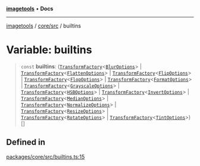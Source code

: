 [**imagetools**](../../../README.md) • **Docs**

***

[imagetools](../../../modules.md) / [core/src](../README.md) / builtins

# Variable: builtins

> `const` **builtins**: ([`TransformFactory`](../type-aliases/TransformFactory.md)\<[`BlurOptions`](../interfaces/BlurOptions.md)\> \| [`TransformFactory`](../type-aliases/TransformFactory.md)\<[`FlattenOptions`](../interfaces/FlattenOptions.md)\> \| [`TransformFactory`](../type-aliases/TransformFactory.md)\<[`FlipOptions`](../interfaces/FlipOptions.md)\> \| [`TransformFactory`](../type-aliases/TransformFactory.md)\<[`FlopOptions`](../interfaces/FlopOptions.md)\> \| [`TransformFactory`](../type-aliases/TransformFactory.md)\<[`FormatOptions`](../interfaces/FormatOptions.md)\> \| [`TransformFactory`](../type-aliases/TransformFactory.md)\<[`GrayscaleOptions`](../interfaces/GrayscaleOptions.md)\> \| [`TransformFactory`](../type-aliases/TransformFactory.md)\<[`HSBOptions`](../interfaces/HSBOptions.md)\> \| [`TransformFactory`](../type-aliases/TransformFactory.md)\<[`InvertOptions`](../interfaces/InvertOptions.md)\> \| [`TransformFactory`](../type-aliases/TransformFactory.md)\<[`MedianOptions`](../interfaces/MedianOptions.md)\> \| [`TransformFactory`](../type-aliases/TransformFactory.md)\<[`NormalizeOptions`](../interfaces/NormalizeOptions.md)\> \| [`TransformFactory`](../type-aliases/TransformFactory.md)\<[`ResizeOptions`](../interfaces/ResizeOptions.md)\> \| [`TransformFactory`](../type-aliases/TransformFactory.md)\<[`RotateOptions`](../interfaces/RotateOptions.md)\> \| [`TransformFactory`](../type-aliases/TransformFactory.md)\<[`TintOptions`](../interfaces/TintOptions.md)\>)[]

## Defined in

[packages/core/src/builtins.ts:15](https://github.com/JonasKruckenberg/imagetools/blob/b6421598cd4879d5c28755c1d558f8b5955cc5a1/packages/core/src/builtins.ts#L15)
